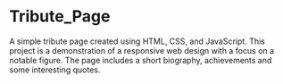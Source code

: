 # Tribute_Page
A simple tribute page created using HTML, CSS, and JavaScript. 
This project is a demonstration of a responsive web design with a focus on a notable figure. 
The page includes a short biography, achievements and some interesting quotes.
